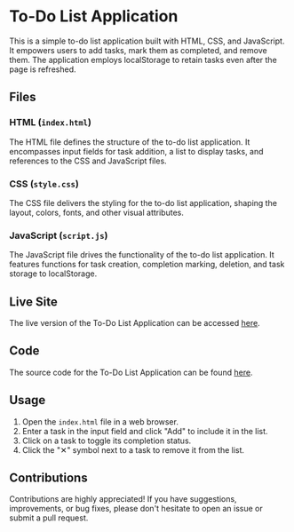 # To-Do List Application

This is a simple to-do list application built with HTML, CSS, and JavaScript. It empowers users to add tasks, mark them as completed, and remove them. The application employs localStorage to retain tasks even after the page is refreshed.

## Files

### HTML (`index.html`)

The HTML file defines the structure of the to-do list application. It encompasses input fields for task addition, a list to display tasks, and references to the CSS and JavaScript files.

### CSS (`style.css`)

The CSS file delivers the styling for the to-do list application, shaping the layout, colors, fonts, and other visual attributes.

### JavaScript (`script.js`)

The JavaScript file drives the functionality of the to-do list application. It features functions for task creation, completion marking, deletion, and task storage to localStorage.

## Live Site

The live version of the To-Do List Application can be accessed [here](https://reuben-10.github.io/To-Do-List/).

## Code

The source code for the To-Do List Application can be found [here](https://github.com/Reuben-10/To-Do-List).


## Usage

1. Open the `index.html` file in a web browser.
2. Enter a task in the input field and click "Add" to include it in the list.
3. Click on a task to toggle its completion status.
4. Click the "✕" symbol next to a task to remove it from the list.

## Contributions

Contributions are highly appreciated! If you have suggestions, improvements, or bug fixes, please don't hesitate to open an issue or submit a pull request.
